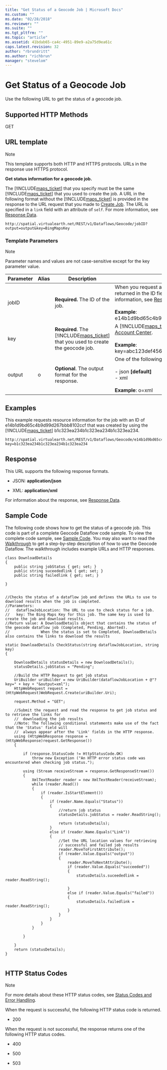 ```yaml
---
title: "Get Status of a Geocode Job | Microsoft Docs"
ms.custom: ""
ms.date: "02/28/2018"
ms.reviewer: ""
ms.suite: ""
ms.tgt_pltfrm: ""
ms.topic: "article"
ms.assetid: 41bdab65-ca4c-4951-89e9-a2a75d9ea61c
caps.latest.revision: 32
author: "rbrundritt"
ms.author: "richbrun"
manager: "stevelom"
---
```

# Get Status of a Geocode Job
Use the following URL to get the status of a geocode job.  
  
## Supported HTTP Methods  
 GET  
  
## URL template  
  
> [!NOTE]
>  This template supports both HTTP and HTTPS protocols. URLs in the response use HTTPS protocol.  
  
 **Get status information for a geocode job.**  
  
 The [!INCLUDE[maps_ticket](../articles/includes/maps-ticket-md.md)] that you specify must be the same [!INCLUDE[maps_ticket](../articles/includes/maps-ticket-md.md)] that you used to create the job. A URL in the following format without the [!INCLUDE[maps_ticket](../articles/includes/maps-ticket-md.md)] is provided in the response to the URL request that you made to [Create Job](../spatial-data-services/create-a-geocode-job-and-upload-data.md). The URL is specified in a `link` field with an attribute of `self`. For more information, see [Response Data](../spatial-data-services/geocode-dataflow-response-description.md).  
  
```  
http://spatial.virtualearth.net/REST/v1/Dataflows/Geocode/jobID?output=output&key=BingMapsKey  
```  
  
### Template Parameters  
  
> [!NOTE]
>  Parameter names and values are not case-sensitive except for the key parameter value.  
  
|Parameter|Alias|Description|Values|  
|---------------|-----------|-----------------|------------|  
|jobID||**Required.** The ID of the job.|When you request a dataflow job, the job ID is returned in the ID field of the response. For more information, see [Response Data](../spatial-data-services/geocode-dataflow-response-description.md).<br /><br /> **Example**: e14b1d9bd65c4b9d99d267bbb8102ccf|  
|key||**Required**. The [!INCLUDE[maps_ticket](../articles/includes/maps-ticket-md.md)] that you used to create the geocode job.|A [!INCLUDE[maps_ticket](../articles/includes/maps-ticket-md.md)] from the [Bing Maps Account Center](http://www.bingmapsportal.com).<br /><br /> **Example**: key=abc123def456ghi789abc123def456ghi789|  
|output|o|**Optional**. The output format for the response.|One of the following values:<br /><br /> -   json **[default]**<br />-   xml<br /><br /> **Example**: o=xml|  
  
## Examples  
 This example requests resource information for the job with an ID of e14b1d9bd65c4b9d99d267bbb8102ccf that was created by using the [!INCLUDE[maps_ticket](../articles/includes/maps-ticket-md.md)] b1c323ea234b1c323ea234b1c323ea234.  
  
```  
http://spatial.virtualearth.net/REST/v1/Dataflows/Geocode/e14b1d9bd65c4b9d99d267bbb8102ccf?key=b1c323ea234b1c323ea234b1c323ea234  
```  
  
## Response  
 This URL supports the following response formats.  
  
-   JSON: **application/json**  
  
-   XML: **application/xml**  
  
 For information about the response, see [Response Data](../spatial-data-services/geocode-dataflow-response-description.md).  
  
## Sample Code  
 The following code shows how to get the status of a geocode job. This code is part of a complete Geocode Dataflow code sample. To view the complete code sample, see [Sample Code](../spatial-data-services/geocode-dataflow-sample-code.md). You may also want to read the [Walkthrough](../spatial-data-services/geocode-dataflow-walkthrough.md) to get a step-by-step description of how to use the Geocode Dataflow. The walkthrough includes example URLs and HTTP responses.  
  
```  
class DownloadDetails  
{  
    public string jobStatus { get; set; }  
    public string suceededlink { get; set; }  
    public string failedlink { get; set; }  
  
}  
  
```  
  
```  
//Checks the status of a dataflow job and defines the URLs to use to download results when the job is completed.  
//Parameters:   
//   dataflowJobLocation: The URL to use to check status for a job.  
//   key: The Bing Maps Key for this job. The same key is used to create the job and download results.    
//Return value: A DownloadDetails object that contains the status of the geocode dataflow job (Completed, Pending, Aborted).  
//              When the status is set to Completed, DownloadDetails also contains the links to download the results  
  
static DownloadDetails CheckStatus(string dataflowJobLocation, string key)  
{  
  
    DownloadDetails statusDetails = new DownloadDetails();  
    statusDetails.jobStatus = "Pending";  
  
    //Build the HTTP Request to get job status  
    UriBuilder uriBuilder = new UriBuilder(dataflowJobLocation + @"?key=" + key + "&output=xml");  
    HttpWebRequest request = (HttpWebRequest)WebRequest.Create(uriBuilder.Uri);  
  
    request.Method = "GET";  
  
    //Submit the request and read the response to get job status and to retrieve the links for   
    //  downloading the job results  
    //Note: The following conditional statements make use of the fact that the 'Status' field will    
    //  always appear after the 'Link' fields in the HTTP response.  
    using (HttpWebResponse response = (HttpWebResponse)request.GetResponse())  
    {  
  
        if (response.StatusCode != HttpStatusCode.OK)  
            throw new Exception ("An HTTP error status code was encountered when checking job status.");  
  
        using (Stream receiveStream = response.GetResponseStream())  
        {  
            XmlTextReader reader = new XmlTextReader(receiveStream);  
            while (reader.Read())  
            {  
                if (reader.IsStartElement())  
                {  
                    if (reader.Name.Equals("Status"))  
                    {  
                        //return job status  
                        statusDetails.jobStatus = reader.ReadString();  
  
                        return (statusDetails);  
                    }  
                    else if (reader.Name.Equals("Link"))  
                    {  
                        //Set the URL location values for retrieving   
                        // successful and failed job results  
                        reader.MoveToFirstAttribute();  
                        if (reader.Value.Equals("output"))  
                        {  
                            reader.MoveToNextAttribute();  
                            if (reader.Value.Equals("succeeded"))  
                            {  
                                statusDetails.suceededlink = reader.ReadString();  
  
                            }  
                            else if (reader.Value.Equals("failed"))  
                            {  
                                statusDetails.failedlink = reader.ReadString();  
                            }  
                        }  
                    }  
                }  
            }  
  
        }  
  
    }  
    return (statusDetails);  
}  
  
```  
  
## HTTP Status Codes  
  
> [!NOTE]
>  For more details about these HTTP status codes, see [Status Codes and Error Handling](../spatial-data-services/status-codes-and-error-handling1.md).  
  
 When the request is successful, the following HTTP status code is returned.  
  
-   200  
  
 When the request is not successful, the response returns one of the following HTTP status codes.  
  
-   400  
  
-   500  
  
-   503
